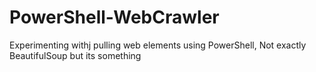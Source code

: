 # PowerShell-WebCrawler
Experimenting withj pulling web elements using PowerShell, Not exactly BeautifulSoup but its something
